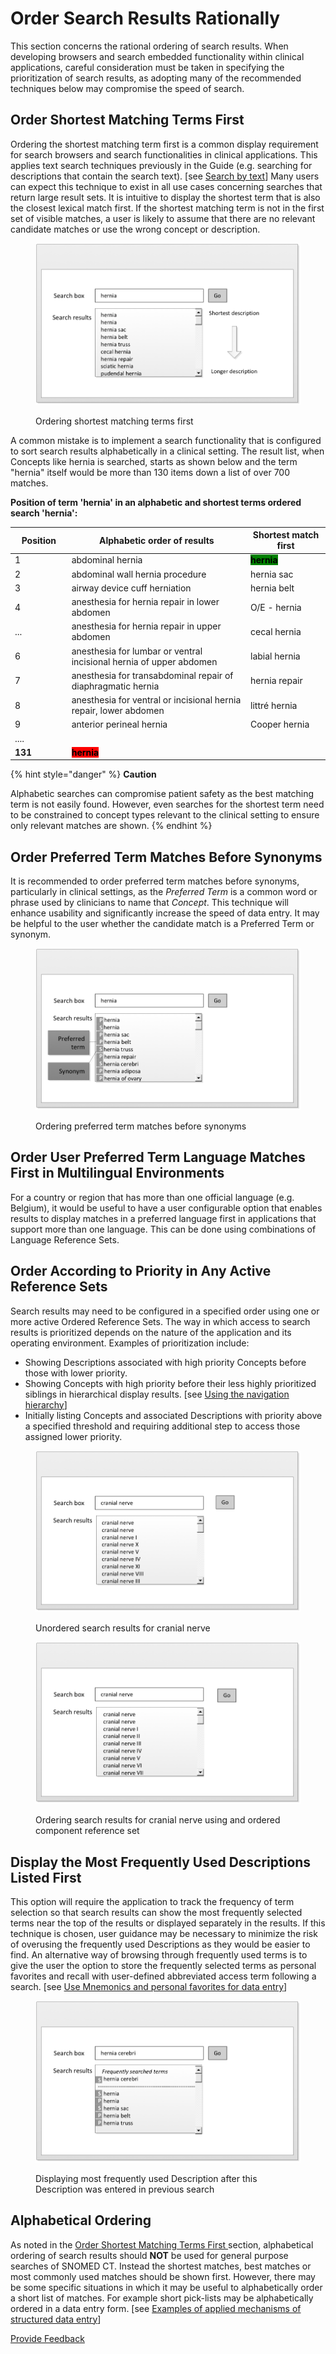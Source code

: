 # Order Search Results Rationally

This section concerns the rational ordering of search results. When developing browsers and search embedded functionality within clinical applications, careful consideration must be taken in specifying the prioritization of search results, as adopting many of the recommended techniques below may compromise the speed of search.

## Order Shortest Matching Terms First

Ordering the shortest matching term first is a common display requirement for search browsers and search functionalities in clinical applications. This applies text search techniques previously in the Guide (e.g. searching for descriptions that contain the search text). \[see [Search by text](../4-optimizing-searches/4.1-search-by-text.md)] Many users can expect this technique to exist in all use cases concerning searches that return large result sets. It is intuitive to display the shortest term that is also the closest lexical match first. If the shortest matching term is not in the first set of visible matches, a user is likely to assume that there are no relevant candidate matches or use the wrong concept or description.

<figure><img src="../images/52170502.png" alt=""><figcaption><p> Ordering shortest matching terms first</p></figcaption></figure>

A common mistake is to implement a search functionality that is configured to sort search results alphabetically in a clinical setting. The result list, when Concepts like hernia is searched, starts as shown below and the term "hernia" itself would be more than 130 items down a list of over 700 matches.

**Position of term 'hernia' in an alphabetic and shortest terms ordered search 'hernia':**

<table><thead><tr><th width="102.15625">Position</th><th width="476.38671875">Alphabetic order of results</th><th width="177.765625">Shortest match first</th></tr></thead><tbody><tr><td>1</td><td>abdominal hernia</td><td><mark style="background-color:green;"><strong>hernia</strong></mark></td></tr><tr><td>2</td><td>abdominal wall hernia procedure</td><td>hernia sac</td></tr><tr><td>3</td><td>airway device cuff herniation</td><td>hernia belt</td></tr><tr><td>4</td><td>anesthesia for hernia repair in lower abdomen</td><td>O/E - hernia</td></tr><tr><td>...</td><td>anesthesia for hernia repair in upper abdomen</td><td>cecal hernia</td></tr><tr><td>6</td><td>anesthesia for lumbar or ventral incisional hernia of upper abdomen</td><td>labial hernia</td></tr><tr><td>7</td><td>anesthesia for transabdominal repair of diaphragmatic hernia</td><td>hernia repair</td></tr><tr><td>8</td><td>anesthesia for ventral or incisional hernia repair, lower abdomen</td><td>littré hernia</td></tr><tr><td>9</td><td>anterior perineal hernia</td><td>Cooper hernia</td></tr><tr><td>....</td><td></td><td></td></tr><tr><td><strong>131</strong></td><td><mark style="background-color:red;"><strong>hernia</strong></mark></td><td></td></tr></tbody></table>

{% hint style="danger" %}
**Caution**

Alphabetic searches can compromise patient safety as the best matching term is not easily found. However, even searches for the shortest term need to be constrained to concept types relevant to the clinical setting to ensure only relevant matches are shown.
{% endhint %}

## Order Preferred Term Matches Before Synonyms

It is recommended to order preferred term matches before synonyms, particularly in clinical settings, as the _Preferred Term_ is a common word or phrase used by clinicians to name that _Concept_. This technique will enhance usability and significantly increase the speed of data entry. It may be helpful to the user whether the candidate match is a Preferred Term or synonym.

<figure><img src="../images/52170504.png" alt=""><figcaption><p>Ordering preferred term matches before synonyms</p></figcaption></figure>

## Order User Preferred Term Language Matches First in Multilingual Environments

For a country or region that has more than one official language (e.g. Belgium), it would be useful to have a user configurable option that enables results to display matches in a preferred language first in applications that support more than one language. This can be done using combinations of Language Reference Sets.

## Order According to Priority in Any Active Reference Sets

Search results may need to be configured in a specified order using one or more active Ordered Reference Sets. The way in which access to search results is prioritized depends on the nature of the application and its operating environment. Examples of prioritization include:

* Showing Descriptions associated with high priority Concepts before those with lower priority.
* Showing Concepts with high priority before their less highly prioritized siblings in hierarchical display results. \[see [Using the navigation hierarchy](<../5 optimize-display-of-search-results/5.5 display-navigation-results-effectively/5.5.3-using-the-navigation-hierarchy.md>)]
* Initially listing Concepts and associated Descriptions with priority above a specified threshold and requiring additional step to access those assigned lower priority.

<figure><img src="../images/52170507.png" alt=""><figcaption><p> Unordered search results for cranial nerve</p></figcaption></figure>

<figure><img src="../images/52170506.png" alt=""><figcaption><p>Ordering search results for cranial nerve using and ordered component reference set</p></figcaption></figure>

## Display the Most Frequently Used Descriptions Listed First

This option will require the application to track the frequency of term selection so that search results can show the most frequently selected terms near the top of the results or displayed separately in the results. If this technique is chosen, user guidance may be necessary to minimize the risk of overusing the frequently used Descriptions as they would be easier to find. An alternative way of browsing through frequently used terms is to give the user the option to store the frequently selected terms as personal favorites and recall with user-defined abbreviated access term following a search. \[see [Use Mnemonics and personal favorites for data entry](<../5 optimize-display-of-search-results/5.6-use-mnemonics-and-personal-favorites-for-data-entry.md>)]

<figure><img src="../images/52170509.png" alt=""><figcaption><p>Displaying most frequently used Description after this Description was entered in previous search</p></figcaption></figure>

## Alphabetical Ordering

As noted in the [Order Shortest Matching Terms First ](5.1-order-search-results-rationally.md#order-shortest-matching-terms-first)section, alphabetical ordering of search results should **NOT** be used for general purpose searches of SNOMED CT. Instead the shortest matches, best matches or most commonly used matches should be shown first. However, there may be some specific situations in which it may be useful to alphabetically order a short list of matches. For example short pick-lists may be alphabetically ordered in a data entry form. \[see [Examples of applied mechanisms of structured data entry](../6-data-entry/6.2-structured-data-entry.md#examples-of-applied-mechanisms-of-structured-data-entry)]






<a href="https://docs.google.com/forms/d/e/1FAIpQLScTmbZIf0UEQwYDkY27EEWBkaiYkHSbR0_9DmFrMLXoQLyL7Q/viewform?usp=pp_url&entry.1767247133=Search+And+Data+Entry+Guide&entry.670899847=Order%20Search%20Results%20Rationally" class="button primary">Provide Feedback</a>
